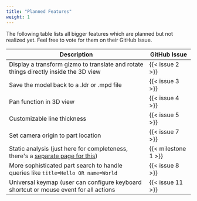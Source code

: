 ```yaml
---
title: "Planned Features"
weight: 1
---
```


The following table lists all bigger features which are planned but not realized yet. Feel free to vote for them on their GitHub Issue.

| Description | GitHub Issue |
| ----------- | ------------ |
| Display a transform gizmo to translate and rotate things directly inside the 3D view | {{< issue 2 >}} |
| Save the model back to a .ldr or .mpd file | {{< issue 3 >}} |
| Pan function in 3D view | {{< issue 4 >}} |
| Customizable line thickness | {{< issue 5 >}} |
| Set camera origin to part location | {{< issue 7 >}} |
| Static analysis (just here for completeness, there's a [separate page for this](../static_analysis)) | {{< milestone 1 >}} |
| More sophisticated part search to handle queries like `title=Hello OR name=World` | {{< issue 8 >}} |
| Universal keymap (user can configure keyboard shortcut or mouse event for all actions | {{< issue 11 >}} |